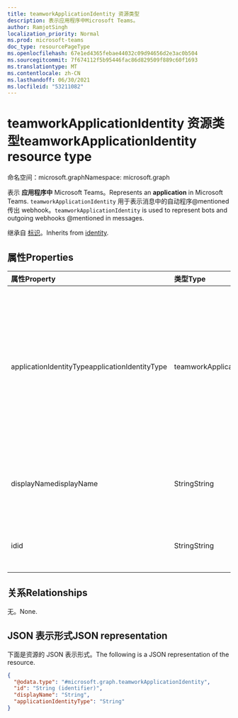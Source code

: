 ```yaml
---
title: teamworkApplicationIdentity 资源类型
description: 表示应用程序中Microsoft Teams。
author: RamjotSingh
localization_priority: Normal
ms.prod: microsoft-teams
doc_type: resourcePageType
ms.openlocfilehash: 67e1ed4365febae44032c09d94656d2e3ac0b504
ms.sourcegitcommit: 7f674112f5b95446fac86d829509f889c60f1693
ms.translationtype: MT
ms.contentlocale: zh-CN
ms.lasthandoff: 06/30/2021
ms.locfileid: "53211082"
---
```

# <a name="teamworkapplicationidentity-resource-type"></a><span data-ttu-id="bef36-103">teamworkApplicationIdentity 资源类型</span><span class="sxs-lookup"><span data-stu-id="bef36-103">teamworkApplicationIdentity resource type</span></span>

<span data-ttu-id="bef36-104">命名空间：microsoft.graph</span><span class="sxs-lookup"><span data-stu-id="bef36-104">Namespace: microsoft.graph</span></span>

<span data-ttu-id="bef36-105">表示 **应用程序中** Microsoft Teams。</span><span class="sxs-lookup"><span data-stu-id="bef36-105">Represents an **application** in Microsoft Teams.</span></span> <span data-ttu-id="bef36-106">`teamworkApplicationIdentity` 用于表示消息中的自动程序@mentioned传出 webhook。</span><span class="sxs-lookup"><span data-stu-id="bef36-106">`teamworkApplicationIdentity` is used to represent bots and outgoing webhooks @mentioned in messages.</span></span>


<span data-ttu-id="bef36-107">继承自 [标识](../resources/identity.md)。</span><span class="sxs-lookup"><span data-stu-id="bef36-107">Inherits from [identity](../resources/identity.md).</span></span>

## <a name="properties"></a><span data-ttu-id="bef36-108">属性</span><span class="sxs-lookup"><span data-stu-id="bef36-108">Properties</span></span>
|<span data-ttu-id="bef36-109">属性</span><span class="sxs-lookup"><span data-stu-id="bef36-109">Property</span></span>|<span data-ttu-id="bef36-110">类型</span><span class="sxs-lookup"><span data-stu-id="bef36-110">Type</span></span>|<span data-ttu-id="bef36-111">说明</span><span class="sxs-lookup"><span data-stu-id="bef36-111">Description</span></span>|
|:---|:---|:---|
|<span data-ttu-id="bef36-112">applicationIdentityType</span><span class="sxs-lookup"><span data-stu-id="bef36-112">applicationIdentityType</span></span>|<span data-ttu-id="bef36-113">teamworkApplicationIdentityType</span><span class="sxs-lookup"><span data-stu-id="bef36-113">teamworkApplicationIdentityType</span></span>| <span data-ttu-id="bef36-114">引用的应用程序的类型。</span><span class="sxs-lookup"><span data-stu-id="bef36-114">Type of application that is referenced.</span></span> <span data-ttu-id="bef36-115">可能的值是 `aadApplication` `bot` `tenantBot` ：、、、、 `office365Connector` `outgoingWebhook` 和 `unknownFutureValue` 。</span><span class="sxs-lookup"><span data-stu-id="bef36-115">Possible values are: `aadApplication`, `bot`, `tenantBot`, `office365Connector`, `outgoingWebhook`, and `unknownFutureValue`.</span></span>|
|<span data-ttu-id="bef36-116">displayName</span><span class="sxs-lookup"><span data-stu-id="bef36-116">displayName</span></span>|<span data-ttu-id="bef36-117">String</span><span class="sxs-lookup"><span data-stu-id="bef36-117">String</span></span>|<span data-ttu-id="bef36-118">继承自 [标识](../resources/identity.md)。</span><span class="sxs-lookup"><span data-stu-id="bef36-118">Inherited from [identity](../resources/identity.md).</span></span> <span data-ttu-id="bef36-119">应用程序的显示名称。</span><span class="sxs-lookup"><span data-stu-id="bef36-119">Display name of the application.</span></span> <span data-ttu-id="bef36-120">可选。</span><span class="sxs-lookup"><span data-stu-id="bef36-120">Optional.</span></span>|
|<span data-ttu-id="bef36-121">id</span><span class="sxs-lookup"><span data-stu-id="bef36-121">id</span></span>|<span data-ttu-id="bef36-122">String</span><span class="sxs-lookup"><span data-stu-id="bef36-122">String</span></span>|<span data-ttu-id="bef36-123">继承自 [标识](../resources/identity.md)。</span><span class="sxs-lookup"><span data-stu-id="bef36-123">Inherited from [identity](../resources/identity.md).</span></span> <span data-ttu-id="bef36-124">应用程序的 ID。</span><span class="sxs-lookup"><span data-stu-id="bef36-124">ID of the application.</span></span>|

## <a name="relationships"></a><span data-ttu-id="bef36-125">关系</span><span class="sxs-lookup"><span data-stu-id="bef36-125">Relationships</span></span>
<span data-ttu-id="bef36-126">无。</span><span class="sxs-lookup"><span data-stu-id="bef36-126">None.</span></span>

## <a name="json-representation"></a><span data-ttu-id="bef36-127">JSON 表示形式</span><span class="sxs-lookup"><span data-stu-id="bef36-127">JSON representation</span></span>
<span data-ttu-id="bef36-128">下面是资源的 JSON 表示形式。</span><span class="sxs-lookup"><span data-stu-id="bef36-128">The following is a JSON representation of the resource.</span></span>
<!-- {
  "blockType": "resource",
  "@odata.type": "microsoft.graph.teamworkApplicationIdentity"
}
-->
``` json
{
  "@odata.type": "#microsoft.graph.teamworkApplicationIdentity",
  "id": "String (identifier)",
  "displayName": "String",
  "applicationIdentityType": "String"
}
```

